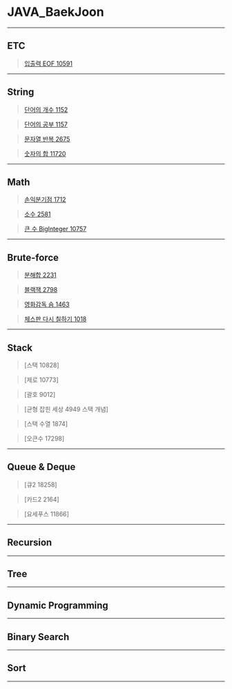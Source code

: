 # JAVA_BaekJoon

<hr>

## ETC

> [입출력 EOF 10591](https://github.com/OOOIOOOIO/JAVA_BaekJoon/blob/master/ETC/%EC%9E%85%EC%B6%9C%EB%A0%A5_10591_EOF.java)


>  

> 

<hr>

## String

> [단어의 개수 1152](https://github.com/OOOIOOOIO/JAVA_BaekJoon/blob/master/String/%EB%8B%A8%EC%96%B4%EC%9D%98%EA%B0%9C%EC%88%98_1152.java)

> [단어의 공부 1157](https://github.com/OOOIOOOIO/JAVA_BaekJoon/blob/master/String/%EB%8B%A8%EC%96%B4%EC%9D%98%EA%B3%B5%EB%B6%80_1157.java)

> [문자열 반복 2675](https://github.com/OOOIOOOIO/JAVA_BaekJoon/blob/master/String/%EB%AC%B8%EC%9E%90%EC%97%B4%EB%B0%98%EB%B3%B5_2675.java)

> [숫자의 합 11720](https://github.com/OOOIOOOIO/JAVA_BaekJoon/blob/master/String/%EC%88%AB%EC%9E%90%EC%9D%98%ED%95%A9_11720.java)


<hr>

## Math

> [손익분기점 1712](https://github.com/OOOIOOOIO/JAVA_BaekJoon/blob/master/%EC%88%98%ED%95%99/%EC%86%90%EC%9D%B5%EB%B6%84%EA%B8%B0%EC%A0%90_1712.java)     

> [소수 2581](https://github.com/OOOIOOOIO/JAVA_BaekJoon/blob/master/%EC%88%98%ED%95%99/%EC%86%8C%EC%88%98_2581.java)  
   
> [큰 수 BigInteger 10757](https://github.com/OOOIOOOIO/JAVA_BaekJoon/blob/master/%EC%88%98%ED%95%99/%ED%81%B0%EC%88%98_10757_BigInteger.java)      

<hr>

## Brute-force

> [분해합 2231](https://github.com/OOOIOOOIO/JAVA_BaekJoon/blob/master/Brute-force/%EB%B6%84%ED%95%B4%ED%95%A9_2231.java)

> [블랙잭 2798](https://github.com/OOOIOOOIO/JAVA_BaekJoon/blob/master/Brute-force/%EB%B8%94%EB%9E%99%EC%9E%AD_2798.java)

> [영화감독 숌 1463](https://github.com/OOOIOOOIO/JAVA_BaekJoon/blob/master/Brute-force/%EC%98%81%ED%99%94%EA%B0%90%EB%8F%85%20%EC%88%8C%201463.java)

> [체스판 다시 칠하기 1018](https://github.com/OOOIOOOIO/JAVA_BaekJoon/blob/master/Brute-force/%EC%B2%B4%EC%8A%A4%ED%8C%90%20%EB%8B%A4%EC%8B%9C%20%EC%B9%A0%ED%95%98%EA%B8%B0%201018.java)
<hr>

## Stack

> [스택 10828] 

> [제로 10773]

> [괄호 9012]

> [균형 잡힌 세상 4949 스택 개념]

> [스택 수열 1874]

> [오큰수 17298]

<hr>

## Queue & Deque

> [큐2 18258]

> [카드2 2164]

> [요세푸스 11866]

<hr>

## Recursion

> []()

<hr>

## Tree

> []()


<hr>

## Dynamic Programming

> []()

<hr>

## Binary Search

> []()

<hr>

## Sort

> []()

<hr>











